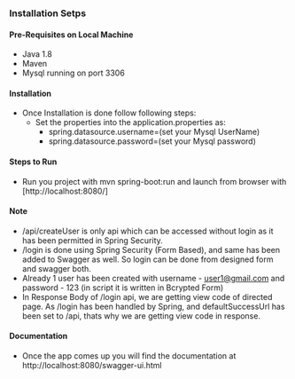 ### Installation Setps

#### Pre-Requisites on Local Machine
* Java 1.8
* Maven
* Mysql running on port 3306


#### Installation

* Once Installation is done follow following steps:
    * Set the properties into the application.properties as:
        * spring.datasource.username=(set your Mysql UserName)
        * spring.datasource.password=(set your Mysql password)

#### Steps to Run
* Run you project with mvn spring-boot:run and launch from browser with [http://localhost:8080/]

#### Note
* /api/createUser is only api which can be accessed without login as it has been permitted in Spring Security. 
* /login is done using Spring Security (Form Based), and same has been added to Swagger as well. So login can be done from      designed form and swagger both.
* Already 1 user has been created with username - user1@gmail.com and password - 123 (in script it is written in Bcrypted Form)
* In Response Body of /login api, we are getting view code of directed page. As /login has been handled by Spring, and defaultSuccessUrl has been set to /api, thats why we are getting view code in response.
#### Documentation
* Once the app comes up you will find the documentation at http://localhost:8080/swagger-ui.html
